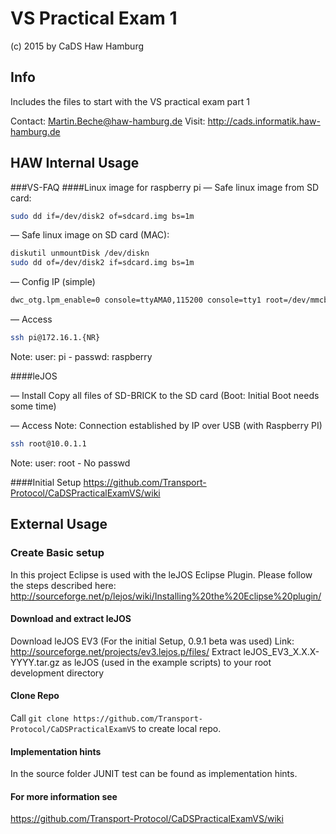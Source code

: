# VS Practical Exam 1
(c) 2015 by CaDS Haw Hamburg

## Info
Includes the files to start with the VS practical exam part 1

Contact: Martin.Beche@haw-hamburg.de
Visit: http://cads.informatik.haw-hamburg.de

## HAW Internal Usage
###VS-FAQ
####Linux image for raspberry pi
— Safe linux image from SD card:
```bash
sudo dd if=/dev/disk2 of=sdcard.img bs=1m
```

— Safe linux image on SD card (MAC):
```bash
diskutil unmountDisk /dev/diskn
sudo dd of=/dev/disk2 if=sdcard.img bs=1m
```

— Config IP (simple)
```bash
dwc_otg.lpm_enable=0 console=ttyAMA0,115200 console=tty1 root=/dev/mmcblk0p2 rootfstype=ext4 elevator=deadline fsck.repair=yes rootwait ip=172.16.1.61::172.16.1.140:255.255.255.0:rpi:eth0:off
```

— Access
```bash
ssh pi@172.16.1.{NR}
```
Note: user: pi - passwd: raspberry

####leJOS

— Install
Copy all files of SD-BRICK to the SD card
(Boot: Initial Boot needs some time)

— Access
Note: Connection established by IP over USB (with Raspberry PI)
```bash
ssh root@10.0.1.1
```
Note: user: root - No passwd

####Initial Setup
https://github.com/Transport-Protocol/CaDSPracticalExamVS/wiki

## External Usage
### Create Basic setup
In this project Eclipse is used with the leJOS Eclipse Plugin.
Please follow the steps described here: http://sourceforge.net/p/lejos/wiki/Installing%20the%20Eclipse%20plugin/

#### Download and extract leJOS
Download leJOS EV3 (For the initial Setup, 0.9.1 beta was used)
Link: http://sourceforge.net/projects/ev3.lejos.p/files/
Extract leJOS_EV3_X.X.X-YYYY.tar.gz as leJOS
(used in the example scripts) to your root development directory

#### Clone Repo
Call `git clone https://github.com/Transport-Protocol/CaDSPracticalExamVS` to create local repo.

#### Implementation hints
In the source folder JUNIT test can be found as implementation hints.

#### For more information see
https://github.com/Transport-Protocol/CaDSPracticalExamVS/wiki
